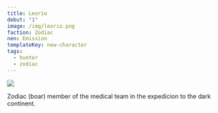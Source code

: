 ```yaml
---
title: Leorio
debut: "1"
image: /img/leorio.png
faction: Zodiac
nen: Emission
templateKey: new-character
tags:
  - hunter
  - zodiac
---
```


![](/img/leorio.png)

Zodiac (boar) member of the medical team in the expedicion to the dark continent.
